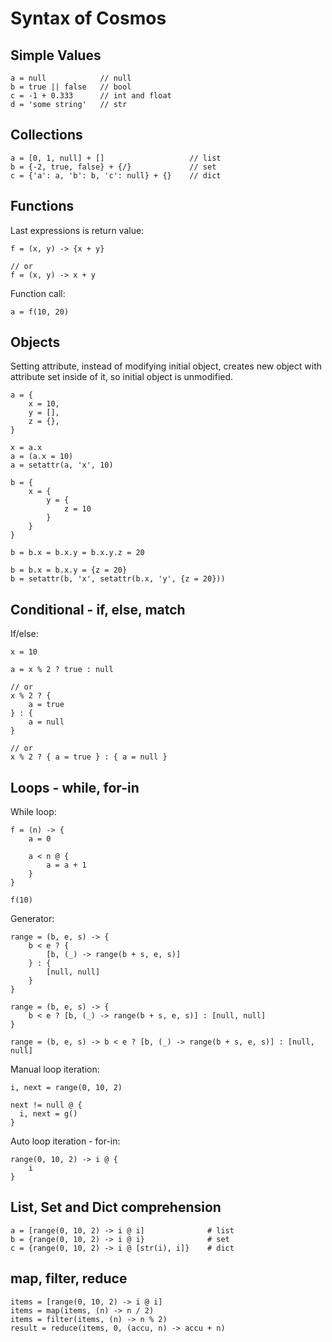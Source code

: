 
# Syntax of Cosmos


## Simple Values

```
a = null            // null
b = true || false   // bool
c = -1 + 0.333      // int and float
d = 'some string'   // str
```


## Collections

```
a = [0, 1, null] + []                   // list
b = {-2, true, false} + {/}             // set
c = {'a': a, 'b': b, 'c': null} + {}    // dict
```

## Functions

Last expressions is return value:
```
f = (x, y) -> {x + y}

// or
f = (x, y) -> x + y
```

Function call:
```
a = f(10, 20)
```


## Objects

Setting attribute, instead of modifying initial object, creates new object with
attribute set inside of it, so initial object is unmodified.

```
a = {
    x = 10,
    y = [],
    z = {},
}

x = a.x
a = (a.x = 10)
a = setattr(a, 'x', 10)

b = {
    x = {
        y = {
            z = 10
        }
    }
}

b = b.x = b.x.y = b.x.y.z = 20

b = b.x = b.x.y = {z = 20}
b = setattr(b, 'x', setattr(b.x, 'y', {z = 20}))
```


## Conditional - if, else, match

If/else:
```
x = 10

a = x % 2 ? true : null

// or
x % 2 ? {
    a = true
} : {
    a = null
}

// or
x % 2 ? { a = true } : { a = null }
```


## Loops - while, for-in

While loop:
```
f = (n) -> {
    a = 0

    a < n @ {
        a = a + 1
    }
}

f(10)
```

Generator:
```
range = (b, e, s) -> {
    b < e ? {
        [b, (_) -> range(b + s, e, s)]
    } : {
        [null, null]
    }
}

range = (b, e, s) -> {
    b < e ? [b, (_) -> range(b + s, e, s)] : [null, null]
}

range = (b, e, s) -> b < e ? [b, (_) -> range(b + s, e, s)] : [null, null]
```

Manual loop iteration:
```
i, next = range(0, 10, 2)

next != null @ {
  i, next = g()
}
```

Auto loop iteration - for-in:
```
range(0, 10, 2) -> i @ {
    i
}
```


## List, Set and Dict comprehension

```
a = [range(0, 10, 2) -> i @ i]              # list
b = {range(0, 10, 2) -> i @ i}              # set
c = {range(0, 10, 2) -> i @ [str(i), i]}    # dict
```


## map, filter, reduce

```
items = [range(0, 10, 2) -> i @ i]
items = map(items, (n) -> n / 2)
items = filter(items, (n) -> n % 2)
result = reduce(items, 0, (accu, n) -> accu + n)
```
